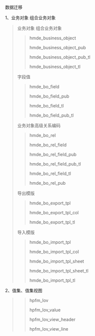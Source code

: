 数据迁移

1、业务对象 组合业务对象
> 业务对象 组合业务对象
>
>> hmde_business_object
>>
>>hmde_business_object_pub
>>
>>hmde_business_object_pub_tl
>>
>>hmde_business_object_tl
>
>
>
>字段值
>
>> hmde_bo_field
>>
>>hmde_bo_field_pub
>>
>>hmde_bo_field_tl
>>
>>hmde_bo_field_pub_tl
>
>业务对象高级关系编码
>
>> hmde_bo_rel
>>
>>hmde_bo_rel_field
>>
>>hmde_bo_rel_field_pub
>>
>>hmde_bo_rel_field_pub_tl
>>
>>hmde_bo_rel_field_tl
>>
>>hmde_bo_rel_pub
>
>导出模版
>
>> hmde_bo_export_tpl
>>
>>hmde_bo_export_tpl_col
>>
>>hmde_bo_export_tpl_tl
>>
> 导入模版
>
>> hmde_bo_import_tpl
>>
>>hmde_bo_import_tpl_col
>>
>>hmde_bo_import_tpl_sheet
>>
>>hmde_bo_import_tpl_sheet_tl
>>
>>hmde_bo_import_tpl_tl
>
>
2、值集、值集视图
> > hpfm_lov
> >
>> hpfm_lov_value
>>
>>hpfm_lov_view_header
>>
>>hpfm_lov_view_line
>>